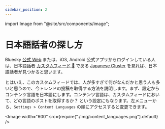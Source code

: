 ```yaml
---
sidebar_position: 2
---
```


import Image from "@site/src/components/image";

# 日本語話者の探し方

Bluesky [公式 Web](https://bsky.app/) または、iOS, Android 公式アプリからログインしている人は、日本語話者 [カスタムフィード 📖](/docs/extras/reference#カスタムフィード) である [Japanese Cluster](https://bsky.app/profile/did:plc:q6gjnaw2blty4crticxkmujt/feed/cl-japanese) を見れば、日本語話者が見つかると思います。

とはいえ、このカスタムフィードでは、人が多すぎて何がなんだかと思う人も多いと思うので、今トレンドの投稿を取得する方法を説明します。まず、設定からコンテンツ言語を日本語にします。コンテンツ言語は、カスタムフィードにおいて、どの言語のポストを取得するか？ という設定にもなります。左メニューから、`Settings > Content Languages` の順にアクセスすると変更できます。

<Image width="600" src={require("./img/content_languages.png").default} />
